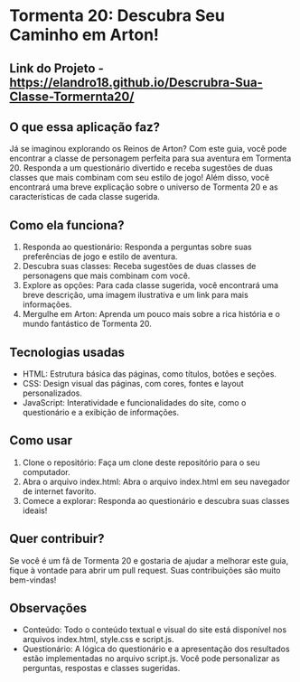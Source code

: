 
# Tormenta 20: Descubra Seu Caminho em Arton!
## Link do Projeto - https://elandro18.github.io/Descrubra-Sua-Classe-Tormernta20/
## O que essa aplicação faz?

Já se imaginou explorando os Reinos de Arton? Com este guia, você pode encontrar a classe de personagem perfeita para sua aventura em Tormenta 20. Responda a um questionário divertido e receba sugestões de duas classes que mais combinam com seu estilo de jogo! Além disso, você encontrará uma breve explicação sobre o universo de Tormenta 20 e as características de cada classe sugerida.

## Como ela funciona?

1. Responda ao questionário: Responda a perguntas sobre suas preferências de jogo e estilo de aventura.
2. Descubra suas classes: Receba sugestões de duas classes de personagens que mais combinam com você.
3. Explore as opções: Para cada classe sugerida, você encontrará uma breve descrição, uma imagem ilustrativa e um link para mais informações.
4. Mergulhe em Arton: Aprenda um pouco mais sobre a rica história e o mundo fantástico de Tormenta 20.

## Tecnologias usadas

- HTML: Estrutura básica das páginas, como títulos, botões e seções.
- CSS: Design visual das páginas, com cores, fontes e layout personalizados.
- JavaScript: Interatividade e funcionalidades do site, como o questionário e a exibição de informações.

## Como usar

1. Clone o repositório: Faça um clone deste repositório para o seu computador.
2. Abra o arquivo index.html: Abra o arquivo index.html em seu navegador de internet favorito.
3. Comece a explorar: Responda ao questionário e descubra suas classes ideais!

## Quer contribuir?

Se você é um fã de Tormenta 20 e gostaria de ajudar a melhorar este guia, fique à vontade para abrir um pull request. Suas contribuições são muito bem-vindas!

## Observações

- Conteúdo: Todo o conteúdo textual e visual do site está disponível nos arquivos index.html, style.css e script.js.
- Questionário: A lógica do questionário e a apresentação dos resultados estão implementadas no arquivo script.js. Você pode personalizar as perguntas, respostas e classes sugeridas.
